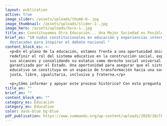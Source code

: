 ```yaml
---
layout: publication
active: true
image_slider: /assets/uploads/thumb-6-.jpg
image_thumbnail: /assets/uploads/slider-1-.jpg
image_hero: /assets/uploads/hero-1-.jpg
title_es: Constituyamos Otra Educación... Una Mejor Sociedad es Posible
brief_es: "10 nudos constitucionales en educación y experiencias internacionales
  destacadas para inspirar el debate nacional "
content_block_es: >-
  <p>En el plano de la educación, estamos frente a una oportunidad única para
  redefinir el rol del sistema educativo en la construcción social, expandiendo
  sus alcances y consolidando su estatus como derecho social universal
  garantizado por el Estado. Una oportunidad para asegurar que el sistema
  educativo se constituya en un espacio de transformación hacia una sociedad más
  justa, libre, igualitaria, inclusiva y fraterna.</p>

  <p>¿Cómo informar y apoyar este proceso histórico? Con esta pregunta, este documento sintetiza sucintamente los principales hallazgos y conclusiones del estudio sobre experiencias constitucionales destacadas en educación, elaborado por los mismos autores y disponible desde diciembre 2020 en SUMMA y la Iniciativa Global para los Derechos Económicos, Sociales y Culturales. Dicho estudio tiene como objetivo realizar un profundo análisis crítico y constructivo del derecho a la educación en la constitución actual, identificando aquellos elementos fundamentales que hoy se omiten, están incluidos de manera insuficiente o deben ser modificados. A partir de las falencias identificadas se analizan alternativas constitucionales, considerando los estándares internacionales de derechos humanos y aprovechando las lecciones que se desprenden de la experiencia internacional comparada. Esta última es clave pues permite verificar e ilustrar concretamente cómo otros países han logrado encarnar y traducir los principios de libertad, igualdad, fraternidad e inclusión en sus constituciones y sistemas educativos.</p>
title_en: ""
brief_en: ""
content_block_en: ""
category_es: Educación
category_en: Education
color: dash-blue bg-blue
pdf_publication: https://www.summaedu.org/wp-content/uploads/2020/10/CONSTITUYENTE-DOC_FINAL_PAG.pdf
---
```

